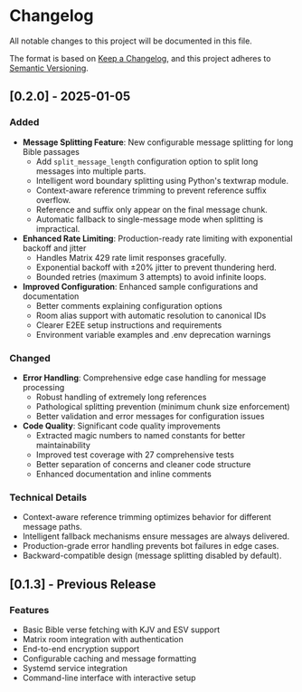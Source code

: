 # Changelog

All notable changes to this project will be documented in this file.

The format is based on [Keep a Changelog](https://keepachangelog.com/en/1.0.0/),
and this project adheres to [Semantic Versioning](https://semver.org/spec/v2.0.0.html).

## [0.2.0] - 2025-01-05

### Added

- **Message Splitting Feature**: New configurable message splitting for long Bible passages
  - Add `split_message_length` configuration option to split long messages into multiple parts.
  - Intelligent word boundary splitting using Python's textwrap module.
  - Context-aware reference trimming to prevent reference suffix overflow.
  - Reference and suffix only appear on the final message chunk.
  - Automatic fallback to single-message mode when splitting is impractical.
- **Enhanced Rate Limiting**: Production-ready rate limiting with exponential backoff and jitter
  - Handles Matrix 429 rate limit responses gracefully.
  - Exponential backoff with ±20% jitter to prevent thundering herd.
  - Bounded retries (maximum 3 attempts) to avoid infinite loops.
- **Improved Configuration**: Enhanced sample configurations and documentation
  - Better comments explaining configuration options
  - Room alias support with automatic resolution to canonical IDs
  - Clearer E2EE setup instructions and requirements
  - Environment variable examples and .env deprecation warnings

### Changed

- **Error Handling**: Comprehensive edge case handling for message processing
  - Robust handling of extremely long references
  - Pathological splitting prevention (minimum chunk size enforcement)
  - Better validation and error messages for configuration issues
- **Code Quality**: Significant code quality improvements
  - Extracted magic numbers to named constants for better maintainability
  - Improved test coverage with 27 comprehensive tests
  - Better separation of concerns and cleaner code structure
  - Enhanced documentation and inline comments

### Technical Details

- Context-aware reference trimming optimizes behavior for different message paths.
- Intelligent fallback mechanisms ensure messages are always delivered.
- Production-grade error handling prevents bot failures in edge cases.
- Backward-compatible design (message splitting disabled by default).

## [0.1.3] - Previous Release

### Features

- Basic Bible verse fetching with KJV and ESV support
- Matrix room integration with authentication
- End-to-end encryption support
- Configurable caching and message formatting
- Systemd service integration
- Command-line interface with interactive setup
